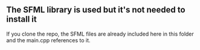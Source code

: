 ## The SFML library is used but it's not needed to install it
If you clone the repo, the SFML files are already included here in this folder
and the main.cpp references to it.
